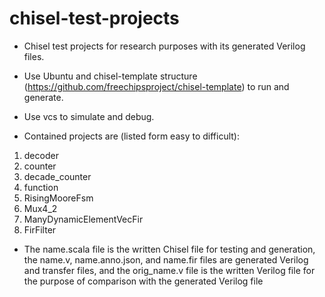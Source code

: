 # chisel-test-projects
- Chisel test projects for research purposes with its generated Verilog files. 
 
- Use Ubuntu and chisel-template structure (https://github.com/freechipsproject/chisel-template) to run and generate.

- Use vcs to simulate and debug.

- Contained projects are (listed form easy to difficult):
1. decoder
2. counter
3. decade_counter
4. function
5. RisingMooreFsm
6. Mux4_2
7. ManyDynamicElementVecFir
8. FirFilter

- The name.scala file is the written Chisel file for testing and generation, the name.v, name.anno.json, and name.fir files are generated Verilog and transfer files, and the orig_name.v file is the written Verilog file for the purpose of comparison with the generated Verilog file
